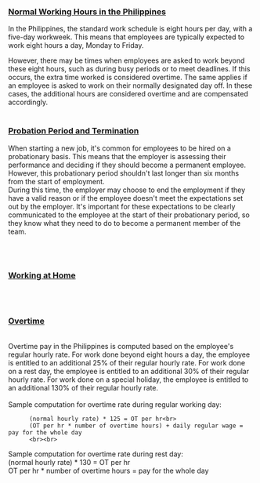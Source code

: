 ### <a href="https://blr.dole.gov.ph/2014/12/11/book-iii-conditions-of-employment/"> Normal Working Hours in the Philippines </a>

In the Philippines, the standard work schedule is eight hours per day, with a five-day workweek. This means that employees are typically expected to work eight hours a day, Monday to Friday. <br>

However, there may be times when employees are asked to work beyond these eight hours, such as during busy periods or to meet deadlines. If this occurs, the extra time worked is considered overtime. The same applies if an employee is asked to work on their normally designated day off. In these cases, the additional hours are considered overtime and are compensated accordingly.
<br><br>

### <a href="https://blr.dole.gov.ph/2014/12/11/book-vi-post-employment/"> Probation Period and Termination </a>

When starting a new job, it's common for employees to be hired on a probationary basis. This means that the employer is assessing their performance and deciding if they should become a permanent employee. However, this probationary period shouldn't last longer than six months from the start of employment.
<br>
During this time, the employer may choose to end the employment if they have a valid reason or if the employee doesn't meet the expectations set out by the employer. It's important for these expectations to be clearly communicated to the employee at the start of their probationary period, so they know what they need to do to become a permanent member of the team.

<br><br>


### <a href="https://www.dole.gov.ph/php_assets/uploads/2019/04/DO-202-19-Implementing-Rules-and-Reulations-of-Republic-Act-No.-11165-otherwise-known-as-the-Telecommuting-Act.pdf"> Working at Home </a>



<br><br>


### <a href="https://blr.dole.gov.ph/2014/12/11/book-iii-conditions-of-employment/"> Overtime </a>
<br>
Overtime pay in the Philippines is computed based on the employee's regular hourly rate. For work done beyond eight hours a day, the employee is entitled to an additional 25% of their regular hourly rate. For work done on a rest day, the employee is entitled to an additional 30% of their regular hourly rate. For work done on a special holiday, the employee is entitled to an additional 130% of their regular hourly rate.<br><br>
Sample computation for overtime rate during regular working day: <br>

          (normal hourly rate) * 125 = OT per hr<br>
          (OT per hr * number of overtime hours) + daily regular wage = pay for the whole day
          <br><br>

Sample computation for overtime rate during rest day:<br>
          (normal hourly rate) * 130 = OT per hr<br>
          OT per hr * number of overtime hours = pay for the whole day
<br><br>
